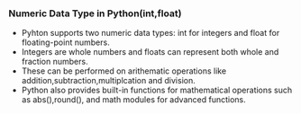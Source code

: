 ### Numeric Data Type in Python(int,float)
 
   * Pyhton supports two numeric data types: int for integers and float for floating-point numbers.
   * Integers are whole numbers and floats can represent both whole and fraction numbers.
   * These can be performed on arithematic operations like addition,subtraction,multiplcation and division.
   * Python also provides built-in functions for mathematical operations 
   such as abs(),round(), and math modules for advanced functions. 